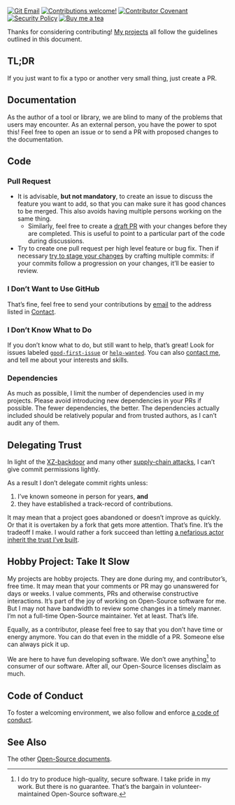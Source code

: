 <!-- insert
---
title: "Contribution Guidelines"
date: 2021-10-02T21:00:23+02:00
weight: 2000
draft: false
aliases:
  - "/docs/contribute"
---

{{< rawhtml >}}
<div class="badges">
{{< /rawhtml >}}
end_insert -->

[![Git Email](https://img.shields.io/badge/Git_email-supported-success?style=flat)](#i-dont-want-to-use-github)
[![Contributions welcome!](https://img.shields.io/badge/Contributions_welcome!-3DA639?style=flat)](#tldr)
[![Contributor Covenant](https://img.shields.io/badge/Code_of_conduct-4baaaa.svg?style=flat)][coc]
[![Security Policy](https://img.shields.io/badge/Security_policy-purple.svg?style=flat)][sp]
[![Buy me a tea](https://img.shields.io/badge/Buy_me_a_tea-F96854?style=flat)][tea]

<!-- insert
{{< rawhtml >}}
</div>
{{< /rawhtml >}}
end_insert -->

Thanks for considering contributing! [My projects][oss] all follow the guidelines outlined in this document.

## TL;DR

If you just want to fix a typo or another very small thing, just create a PR.

## Documentation

As the author of a tool or library, we are blind to many of the problems that users may encounter. As an external person, you have the power to spot this! Feel free to open an issue or to send a PR with proposed changes to the documentation.

## Code

### Pull Request

* It is advisable, **but not mandatory**, to create an issue to discuss the feature you want to add, so that you can make sure it has good chances to be merged. This also avoids having multiple persons working on the same thing.
  * Similarly, feel free to create a [draft PR][draft] with your changes before they are completed. This is useful to point to a particular part of the code during discussions.
* Try to create one pull request per high level feature or bug fix. Then if necessary [try to stage your changes][stage] by crafting multiple commits: if your commits follow a progression on your changes, it’ll be easier to review.

### I Don’t Want to Use GitHub

That’s fine, feel free to send your contributions by [email][] to the address listed in [Contact][contact].

### I Don’t Know What to Do

If you don’t know what to do, but still want to help, that’s great! Look for issues labeled [`good-first-issue`][gh-first] or [`help-wanted`][gh-help]. You can also [contact me][contact], and tell me about your interests and skills.

### Dependencies

As much as possible, I limit the number of dependencies used in my projects. Please avoid introducing new dependencies in your PRs if possible. The fewer dependencies, the better. The dependencies actually included should be relatively popular and from trusted authors, as I can’t audit any of them.

## Delegating Trust

In light of the [XZ-backdoor][xz-backdoor] and many other [supply-chain attacks][supply-chain], I can’t give commit permissions lightly.

As a result I don’t delegate commit rights unless:
1. I’ve known someone in person for years, **and**
2. they have established a track-record of contributions.

It may mean that a project goes abandoned or doesn’t improve as quickly.
Or that it is overtaken by a fork that gets more attention.
That’s fine.
It’s the tradeoff I make.
I would rather a fork succeed than letting [a nefarious actor inherit the trust I’ve built][oss-interactions].

## Hobby Project: Take It Slow

My projects are hobby projects.
They are done during my, and contributor’s, free time.
It may mean that your comments or PR may go unanswered for days or weeks.
I value comments, PRs and otherwise constructive interactions.
It’s part of the joy of working on Open-Source software for me.
But I may not have bandwidth to review some changes in a timely manner.
I’m not a full-time Open-Source maintainer.
Yet at least.
That’s life.

Equally, as a contributor, please feel free to say that you don’t have time or energy anymore.
You can do that even in the middle of a PR.
Someone else can always pick it up.

We are here to have fun developing software.
We don’t owe anything[^try] to consumer of our software.
After all, our Open-Source licenses disclaim as much.

## Code of Conduct

To foster a welcoming environment, we also follow and enforce [a code of conduct][coc].

## See Also

The other [Open-Source documents][docs].

[^try]: I do try to produce high-quality, secure software. I take pride in my work. But there is no guarantee. That’s the bargain in volunteer-maintained Open-Source software.

[coc]: https://cj.rs/docs/code-of-conduct/
[sp]: https://cj.rs/docs/security/
[tea]: https://cj.rs/donate
[contact]: https://cj.rs/contact
[docs]: https://cj.rs/open-source/docs/
[draft]: https://github.blog/2019-02-14-introducing-draft-pull-requests/
[email]: https://git-send-email.io/
[gh-first]: https://github.com/search?q=user%3Acljoly+label%3A%22good+first+issue%22+state%3Aopen&type=Issues
[gh-help]: https://github.com/search?q=user%3Acljoly+label%3A%22help+wanted%22+state%3Aopen&type=Issues
[oss]: https://cj.rs/open-source
[stage]: https://github.blog/2022-06-30-write-better-commits-build-better-projects/#structure-the-narrative
[supply-chain]: https://en.wikipedia.org/wiki/Supply_chain_attack
[xz-backdoor]: https://security.archlinux.org/CVE-2024-3094
[oss-interactions]: https://robmensching.com/blog/posts/2024/03/30/a-microcosm-of-the-interactions-in-open-source-projects/
